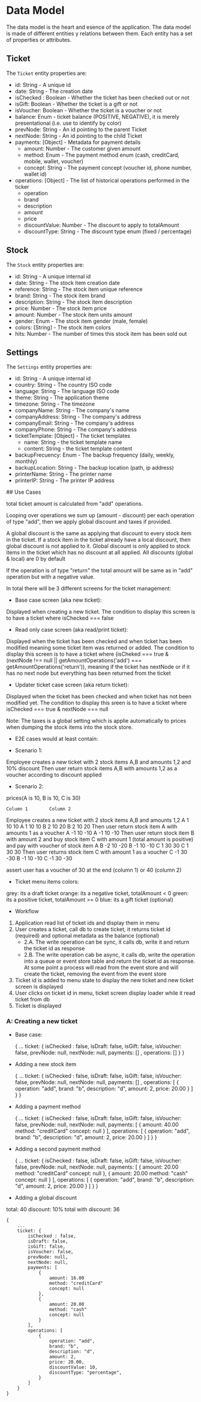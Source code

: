 # Data Model

The data model is the heart and esence of the application. The data model is made of different entities y relations between them. Each entity has a set of properties or attributes.

## Ticket

The `Ticket` entity properties are:

- id: String - A unique id
- date: String - The creation date
- isChecked : Boolean - Whether the ticket has been checked out or not
- isGift: Boolean - Whether the ticket is a gift or not
- isVoucher: Boolean - Whether the ticket is a voucher or not
- balance: Enum - ticket balance (POSITIVE, NEGATIVE), it is merely presentational (i.e. use to identify by color)
- prevNode: String - An id pointing to the parent Ticket
- nextNode: String - An id pointing to the child Ticket
- payments: [Object] - Metadata for payment details 
    - amount: Number - The customer given amount
    - method: Enum - The payment method enum (cash, creditCard, mobile, wallet, voucher)
    - concept: String - The payment concept (voucher id, phone number, wallet id)
- operations: [Object] - The list of historical operations performed in the ticker
    - operation
    - brand
    - description
    - amount
    - price
    - discountValue: Number - The discount to apply to totalAmount
    - discountType: String - The discount type enum (fixed / percentage)

## Stock

The `Stock` entity properties are:

- id: String - A unique internal id
- date: String - The stock item creation date
- reference: String - The stock item unique reference
- brand: String - The stock item brand
- description: String - The stock item description
- price: Number - The stock item price
- amount: Number - The stock item units amount
- gender: Enum - The stock item gender (male, female)
- colors: [String] - The stock item colors
- hits: Number - The number of times this stock item has been sold out

## Settings

The `Settings` entity properties are:

- id: String - A unique internal id
- country: String - The country ISO code
- language: String - The language ISO code
- theme: String - The application theme
- timezone: String - The timezone
- companyName: String - The company's name
- companyAddress: String - The company's address
- companyEmail: String - The company's address
- companyPhone: String - The company's address
- ticketTemplate: [Object] - The ticket templates   
    - name: String - the ticket template name
    - content: String - the ticket template content
- backupFrecuency: Enum - The backup frequency (daily, weekly, monthly)
- backupLocation: String - The backup location (path, ip address)
- printerName: String - The printer name
- printerIP: String - The printer IP address


## Use Cases

total ticket amount is calculated from "add" operations.

Looping over operations we sum up (amount - discount) per each operation of type "add", then we apply global discount and taxes if provided.

A global discount is the same as applying that discount to every stock item in the ticket. If a stock item in the ticket already have a local discount, then global discount is not applied to it. Global discount is only applied to stock items in the ticket which has no discount at all applied. All discounts (global & local) are 0 by default

If the operation is of type "return" the total amount will be same as in "add" operation but with a negative value.

In total there will be 3 different screens for the ticket management:

- Base case screen (aka new ticket): 

Displayed when creating a new ticket. The condition to display this screen is to have a ticket where isChecked === false

- Read only case screen (aka read/print ticket):

Displayed when the ticket has been checked and when ticket has been modified meaning some ticket item was returned or added. The condition to display this screen is to have a ticket where (isCheked === true & (nextNode !== null || getAmountOperations('add') === getAmountOperations('return')), meaning if the ticket has nextNode or if it has no next node but everything has been returned from the ticket

- Updater ticket case screen (aka return ticket):

Displayed when the ticket has been checked and when ticket has not been modified yet. The condition to display this sreen is to have a ticket where isChecked === true & nextNode === null

Note: The taxes is a global setting which is applie automatically to prices when dumping the stock items into the stock store.

* E2E cases would at least contain:

 - Scenario 1:

 Employee creates a new ticket with 2 stock items A,B and amounts 1,2 and 10% discount 
 Then user return stock items A,B with amounts 1,2 as a voucher according to discount applied

 - Scenario 2:

 prices(A is 10, B is 10, C is 30)
 
    Column 1        Column 2
 Employee creates a new ticket with 2 stock items A,B and amounts 1,2
    A 1 10 10       A 1 10 10
    B 2 10 20       B 2 10 20
 Then user return stock item A with amounts 1 as a voucher
    A -1 10 -10     A -1 10 -10
 Then user return stock item B with amount 2 and buy stock item C with amount 1 (total amount is positive) and pay with voucher of stock item A
    B -2 10 -20     B -1 10 -10
    C  1 30  30     C  1 30  30
 Then user returns stock item C with amount 1 as a voucher 
    C -1 30 -30     B -1 10 -10
                    C -1 30 -30

 assert user has a voucher of 30 at the end (column 1) or 40 (column 2)

* Ticket menu items colors:

grey: its a draft ticket
orange: its a negative ticket, totalAmount < 0
green: its a positive ticket, totalAmount >= 0
blue: its a gift ticket (optional)

* Workflow 

1. Application read list of ticket ids and display them in menu
2. User creates a ticket, call db to create ticket, it returns ticket id (required) and optional metadata as the balance (optional)
    - 2.A. The write operation can be sync, it calls db, write it and return the ticket id as response
    - 2.B. The write operation cab be async, it calls db, write the operation into a queue or event store table and return the ticket id as response. At some point a process will read from the event store and will create the ticket, removing the event from the event store
3. Ticket id is added to menu state to display the new ticket and new ticket screen is displayed
4. User clicks on ticket id in menu, ticket screen display loader while it read ticket from db
5. Ticket is displayed

### A: Creating a new ticket 

- Base case: 

    {
        ...
        ticket: {
            isChecked : false,
            isDraft: false,
            isGift: false,
            isVoucher: false,
            prevNode: null,
            nextNode: null,
            payments: [] ,
            operations: [] 
        }
    }

- Adding a new stock item 

    {
        ...
        ticket: {
            isChecked : false,
            isDraft: false,
            isGift: false,
            isVoucher: false,
            prevNode: null,
            nextNode: null,
            payments: [] ,
            operations: [
                {
                    operation: "add", 
                    brand: "b", 
                    description: "d", 
                    amount: 2,
                    price: 20.00
                }
            ] 
        }
    }

- Adding a payment method

    {
        ...
        ticket: {
            isChecked : false,
            isDraft: false,
            isGift: false,
            isVoucher: false,
            prevNode: null,
            nextNode: null,
            payments: [
                {
                    amount: 40.00
                    method: "creditCard"
                    concept: null
                }
            ],
            operations: [
                {
                    operation: "add", 
                    brand: "b", 
                    description: "d", 
                    amount: 2,
                    price: 20.00
                }
            ] 
        }
    }

- Adding a second payment method

    {
        ...
        ticket: {
            isChecked : false,
            isDraft: false,
            isGift: false,
            isVoucher: false,
            prevNode: null,
            nextNode: null,
            payments: [
                {
                    amount: 20.00
                    method: "creditCard"
                    concept: null
                },
                {
                    amount: 20.00
                    method: "cash"
                    concept: null
                }
            ],
            operations: [
                {
                    operation: "add", 
                    brand: "b", 
                    description: "d", 
                    amount: 2,
                    price: 20.00
                }
            ] 
        }
    }


- Adding a global discount

total: 40
discount: 10%
total with discount: 36

    {
        ...
        ticket: {
            isChecked : false,
            isDraft: false,
            isGift: false,
            isVoucher: false,
            prevNode: null,
            nextNode: null,
            payments: [
                {
                    amount: 16.00
                    method: "creditCard"
                    concept: null
                },
                {
                    amount: 20.00
                    method: "cash"
                    concept: null
                }
            ],
            operations: [
                {
                    operation: "add", 
                    brand: "b", 
                    description: "d", 
                    amount: 2,
                    price: 20.00,
                    discountValue: 10,
                    discountType: "percentage",
                }
            ] 
        }
    }
